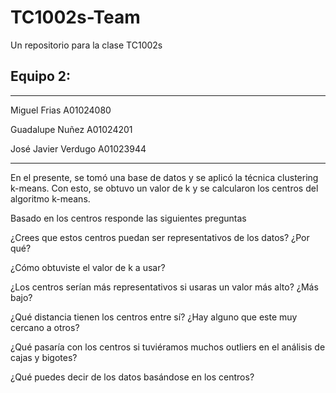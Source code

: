 # TC1002s-Team
Un repositorio para la clase TC1002s

## Equipo 2:
---
Miguel Frias A01024080

Guadalupe Nuñez A01024201

José Javier Verdugo A01023944

---
En el presente, se tomó una base de datos y se aplicó la técnica clustering k-means. Con esto, se obtuvo un valor de k y se calcularon los centros del algoritmo k-means.


Basado en los centros responde las siguientes preguntas

¿Crees que estos centros puedan ser representativos de los datos? ¿Por qué?

¿Cómo obtuviste el valor de k a usar?

¿Los centros serían más representativos si usaras un valor más alto? ¿Más bajo?

¿Qué distancia tienen los centros entre sí? ¿Hay alguno que este muy cercano a otros?

¿Qué pasaría con los centros si tuviéramos muchos outliers en el análisis de cajas y bigotes?

¿Qué puedes decir de los datos basándose en los centros?
